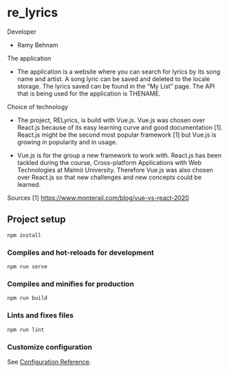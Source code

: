 # re_lyrics

Developer
- Ramy Behnam

The application
-   The application is a website where you can search for lyrics by its song name and artist. A song lyric can be saved and deleted to the locale storage. The lyrics saved can be found in the “My List” page. The API that is being used for the application is THENAME.

Choice of technology
-   The project, RELyrics, is build with Vue.js. Vue.js was chosen over React.js because of its easy learning curve and good documentation [1]. React.js might be the second most popular framework [1] but Vue.js is growing in popularity and in usage. 

-   Vue.js is for the group a new framework to work with. React.js has been tackled during the course, Cross-platform Applications with Web Technologies at Malmö University. Therefore Vue.js was also chosen over React.js so that new challenges and new concepts could be learned. 

Sources
    [1] https://www.monterail.com/blog/vue-vs-react-2020

## Project setup
```
npm install
```

### Compiles and hot-reloads for development
```
npm run serve
```

### Compiles and minifies for production
```
npm run build
```

### Lints and fixes files
```
npm run lint
```

### Customize configuration
See [Configuration Reference](https://cli.vuejs.org/config/).

